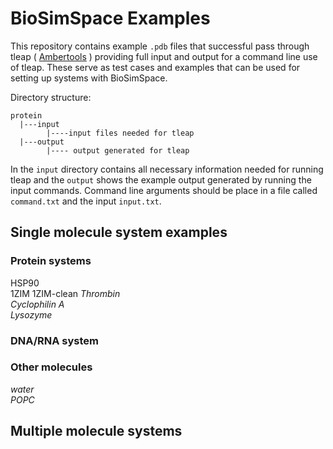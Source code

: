 # BioSimSpace Examples

This repository contains example `.pdb` files that successful pass through tleap ( [Ambertools](http://ambermd.org/AmberTools.php) ) providing full input and output for a command line use of tleap. These serve as test cases and examples that can be used for setting up systems with BioSimSpace. 

Directory structure:    

    protein   
      |---input    
            |----input files needed for tleap   
      |---output   
            |---- output generated for tleap
        
In the `input` directory contains all necessary information needed for running tleap and the `output` shows the example output generated by running the input commands. Command line arguments should be place in a file called `command.txt` and the input `input.txt`.  
  

## Single molecule system examples

### Protein systems
HSP90   
1ZIM
1ZIM-clean
*Thrombin*   
*Cyclophilin A*   
*Lysozyme*   


### DNA/RNA system


### Other molecules
*water*   
*POPC*   



## Multiple molecule systems

   


 
